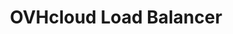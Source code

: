 ---
title: OVHcloud Load Balancer
slug: load-balancer
excerpt: Configurer et utiliser votre Load Balancer
sections: Premiers pas, Configuration, Cas d'usage, Visualiser, FAQ
order: 10
---